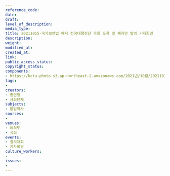 ```yaml
---
reference_code: 
date: 
draft: 
level_of_description: 
media_type: 
title: 20211015-국가보안법 폐지 전국대행진단 국회 도착 및 폐지안 발의 기자회견
description: 
weight: 
modified_at: 
created_at: 
link: 
public_access_status: 
copyright_status: 
components:
- https://kctu-photo.s3.ap-northeast-2.amazonaws.com/2021년/10월/20211015-국가보안법+폐지+전국대행진단+국회+도착+및+폐지안+발의+기자회견/_1D20457.jpg
tags:
- 
creators:
- 총연맹
- 사회단체
subjects:
- 통일역사
sources:
- 
venues:
- 여의도
- 국회
events:
- 결의대회
- 기자회견
culture_workers:
- 
issues:
- 
---
```

